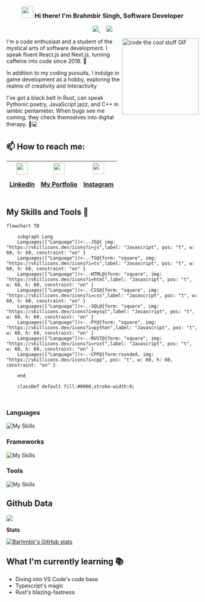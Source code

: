 <!-- Heading -->
<h3 align="center"><img src = "https://raw.githubusercontent.com/MartinHeinz/MartinHeinz/master/wave.gif" width = 30px> Hi there! I'm Brahmbir Singh, Software Developer</h3>

<!-- Profile Views -->

<p align="center">
 <a href="https://brahmbir.vercel.app">
 <img src="https://img.shields.io/badge/PORTFOLIO-E34F26?style=for-the-badge&color=red" />
  </a> &nbsp; &nbsp; <a href="https://linkedin.com/in/brahm-bir-singh-6a9115245">  
  <img src ="https://img.shields.io/badge/LinkedIn-0077B5?style=for-the-badge&logo=linkedin&logoColor=white" /></a>
</p>

 <!--  About section -->

<img align="right" width="200" height="auto" alt="code the cool stuff GIF" src="https://media.giphy.com/media/RK5KD6UcUpAt92zZvt/giphy.gif" />

I'm a code enthusiast and a student of the mystical arts of software development. I speak fluent React.js and Next.js, turning caffeine into code since 2018. 🚀

In addition to my coding pursuits, I indulge in game development as a hobby, exploring the realms of creativity and interactivity

I've got a black belt in Rust, can speak Pythonic poetry, JavaScript jazz, and C++ in iambic pentameter. When bugs see me coming, they check themselves into digital therapy. 🐞💻

<!-- --- -->

<!-- - **For my website**

  > Visit [https://brahmbir.vercel.app](https://brahmbir.vercel.app)

- **For list of all projects**
  > Visit [https://brahmbir.github.io](https://brahmbir.github.io)

--- -->

## 📫 How to reach me:

| <a href="https://linkedin.com/in/brahm-bir-singh-6a9115245"><img width="30" align="center" src="https://skillicons.dev/icons?i=linkedin&theme=dark" /><p>LinkedIn</p></a> | <a href="https://brahmbir.vercel.app"><img width="30" align="center" src="https://skillicons.dev/icons?i=nextjs&theme=dark" /><p>My Portfolio</p></a> | <a href="https://instagram.com/brahmbirs?utm_source=qr&igshid=MzNlNGNkZWQ4Mg%3D%3D"><img width="30" align="center" src="https://skillicons.dev/icons?i=instagram&theme=dark" /><p>Instagram</p></a> |
| ----------- | ----------- | ----------- |

<!--  Skill section -->


## My Skills and Tools 📜

```mermaid
flowchart TB

    subgraph Lang
    Languages(["Language"])<-.-JS@{ img: "https://skillicons.dev/icons?i=js",label: "Javascript", pos: "t", w: 60, h: 60, constraint: "on" }
    Languages(["Language"])<-.-TS@{form: "square", img: "https://skillicons.dev/icons?i=ts",label: "Javascript", pos: "t", w: 60, h: 60, constraint: "on" }
    Languages(["Language"])<-.-HTML@{form: "square", img: "https://skillicons.dev/icons?i=html",label: "Javascript", pos: "t", w: 60, h: 60, constraint: "on" }
    Languages(["Language"])<-.-CSS@{form: "square", img: "https://skillicons.dev/icons?i=css",label: "Javascript", pos: "t", w: 60, h: 60, constraint: "on" }
    Languages(["Language"])<-.-SQL@{form: "square", img: "https://skillicons.dev/icons?i=mysql",label: "Javascript", pos: "t", w: 60, h: 60, constraint: "on" }
    Languages(["Language"])<-.-PY@{form: "square", img: "https://skillicons.dev/icons?i=python",label: "Javascript", pos: "t", w: 60, h: 60, constraint: "on" }
    Languages(["Language"])<-.-RUST@{form: "square", img: "https://skillicons.dev/icons?i=rust",label: "Javascript", pos: "t", w: 60, h: 60, constraint: "on" }
    Languages(["Language"])<-.-CPP@{form:rounded, img: "https://skillicons.dev/icons?i=cpp", pos: "t", w: 60, h: 60, constraint: "on" }
    
    end

    classDef default fill:#0000,stroke-width:0;

  
```

### Languages

![My Skills](https://skillicons.dev/icons?i=js,ts,html,css,mysql,python,rust,cpp)

### Frameworks

![My Skills](https://skillicons.dev/icons?i=react,nextjs,expressjs,prisma)

### Tools

![My Skills](https://skillicons.dev/icons?i=vscode,blender,git,linux,nodejs,vite,docker,postman)

<!--START_SECTION:waka-->
<!--END_SECTION:waka-->

## Github Data

![](http://github-profile-summary-cards.vercel.app/api/cards/profile-details?username=brahmbir&theme=discord_old_blurple)
<br/>

**Stats**

[![Barhmbir's GitHub stats](https://github-readme-stats.vercel.app/api?username=brahmbir)](https://github.com/brahmbir)

## What I'm currently learning 📚

- Diving into VS Code's code base
- Typescript's magic
- Rust's blazing-fastness
<!--
-->
